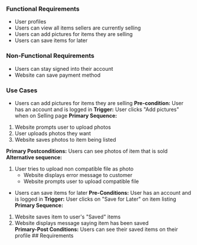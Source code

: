 ### Functional Requirements
- User profiles
- Users can view all items sellers are currently selling 
- Users can add pictures for items they are selling
- Users can save items for later

### Non-Functional Requirements
- Users can stay signed into their account
- Website can save payment method

### Use Cases
- Users can add pictures for items they are selling
**Pre-condition:** User has an account and is logged in
**Trigger:** User clicks "Add pictures" when on Selling page 
**Primary Sequence:**
1. Website prompts user to upload photos
2. User uploads photos they want
3. Website saves photos to item being listed 

**Primary Postconditions:** Users can see photos of item that is sold 
**Alternative sequence:**
1. User tries to upload non compatible file as photo
	- Website displays error message to customer
	- Website prompts user to upload compatible file

- Users can save items for later
**Pre-Conditions:** User has an account and is logged in
**Trigger:** User clicks on "Save for Later" on item listing
**Primary Sequence:**
1. Website saves item to user's "Saved" items
2. Website displays message saying item has been saved  
**Primary-Post Conditions:** Users can see their saved items on their profile ## Requirements

